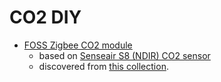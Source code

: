 # CO2 DIY

- [FOSS Zigbee CO2 module](https://diyruz.github.io/posts/airsense/)
  - based on [Senseair S8 (NDIR) CO2 sensor](https://senseair.com/products/size-counts/s8-residential/)
  - discovered from [this collection](https://diyruz.github.io/tags/opensource-firmware/).
